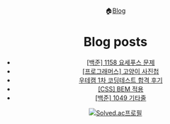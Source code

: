 <div align="center">
<!-- <img src="https://capsule-render.vercel.app/api?type=transparent&height=300&section=header&text=LEON&fontSize=90&fontColor:#111" /> -->
	
🏠[Blog](https://ashrock.kr/)
# Blog posts
<!-- BLOG-POST-LIST:START -->
- [[백준] 1158 요세푸스 문제](https://ashrock.kr/%EC%95%8C%EA%B3%A0%EB%A6%AC%EC%A6%98/%EB%B0%B1%EC%A4%80-1158-%EC%9A%94%EC%84%B8%ED%91%B8%EC%8A%A4-%EB%AC%B8%EC%A0%9C/)
- [[프로그래머스] 고양이 사진첩](https://ashrock.kr/%ED%94%84%EB%A1%9C%EC%A0%9D%ED%8A%B8/%EA%B3%A0%EC%96%91%EC%9D%B4-%EC%82%AC%EC%A7%84%EC%B2%A9/)
- [우테캠 1차 코딩테스트 합격 후기](https://ashrock.kr/%EA%B2%BD%EB%A0%A5/%EC%9A%B0%EC%95%84%ED%95%9C-%ED%85%8C%ED%81%AC-%EC%BA%A0%ED%94%84-5%EA%B8%B0-1%EC%B0%A8/)
- [[CSS] BEM 적용](https://ashrock.kr/%ED%94%84%EB%A1%9C%EC%A0%9D%ED%8A%B8/propro-bem/)
- [[백준] 1049 기타줄](https://ashrock.kr/%EC%95%8C%EA%B3%A0%EB%A6%AC%EC%A6%98/%EB%B0%B1%EC%A4%80-1049/)
<!-- BLOG-POST-LIST:END -->	
	
[![Solved.ac프로필](http://mazassumnida.wtf/api/v2/generate_badge?boj=dlwotjr3)](https://solved.ac/dlwotjr3)
	
<!-- [![Top Langs](https://github-readme-stats.vercel.app/api/top-langs/?username=onlee3&layout=compact)](https://github.com/anuraghazra/github-readme-stats) -->

<!-- ![LeetCode stats](https://leetcode-stats-six.vercel.app/api?username=dlwotjr2) -->
	
<!-- [![Hits](https://hits.seeyoufarm.com/api/count/incr/badge.svg?url=https%3A%2F%2Fgithub.com%2Fonlee3%2Fhit-counter&count_bg=%2379C83D&title_bg=%23555555&icon=&icon_color=%23E7E7E7&title=hits&edge_flat=false)](https://hits.seeyoufarm.com) -->
<div/>
